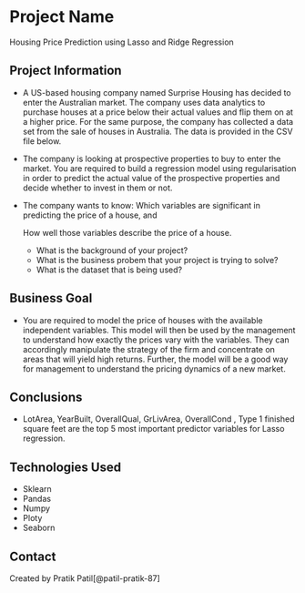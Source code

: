 # Project Name
Housing Price Prediction using Lasso and Ridge Regression


## Project Information
- A US-based housing company named Surprise Housing has decided to enter the Australian market. The company uses data analytics to purchase houses at a price below their actual values and flip them on at a higher price. For the same purpose, the company has collected a data set from the sale of houses in Australia. The data is provided in the CSV file below.
- The company is looking at prospective properties to buy to enter the market. You are required to build a regression model using regularisation in order to predict the actual value of the prospective properties and decide whether to invest in them or not.
- The company wants to know:
    Which variables are significant in predicting the price of a house, and

    How well those variables describe the price of a house.
    - What is the background of your project?
    - What is the business probem that your project is trying to solve?
    - What is the dataset that is being used?

## Business Goal 
- You are required to model the price of houses with the available independent variables. This model will then be used by the management to understand how exactly the prices vary with the variables. They can accordingly manipulate the strategy of the firm and concentrate on areas that will yield high returns. Further, the model will be a good way for management to understand the pricing dynamics of a new market.

## Conclusions
- LotArea, YearBuilt, OverallQual, GrLivArea, OverallCond , Type 1 finished square feet are the top 5 most important predictor variables for Lasso regression. 



## Technologies Used
- Sklearn
- Pandas
- Numpy
- Ploty
- Seaborn



## Contact
Created by Pratik Patil[@patil-pratik-87] 
